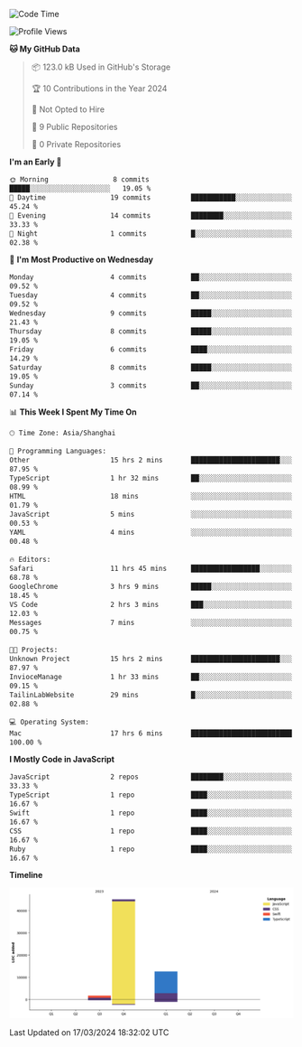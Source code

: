 <!--
**PascalDai/PascalDai** is a ✨ _special_ ✨ repository because its `README.md` (this file) appears on your GitHub profile.

Here are some ideas to get you started:

- 🔭 I’m currently working on ...
- 🌱 I’m currently learning ...
- 👯 I’m looking to collaborate on ...
- 🤔 I’m looking for help with ...
- 💬 Ask me about ...
- 📫 How to reach me: ...
- 😄 Pronouns: ...
- ⚡ Fun fact: ...
-->

<!--START_SECTION:waka-->
![Code Time](http://img.shields.io/badge/Code%20Time-279%20hrs%201%20min-blue)

![Profile Views](http://img.shields.io/badge/Profile%20Views-0-blue)

**🐱 My GitHub Data** 

> 📦 123.0 kB Used in GitHub's Storage 
 > 
> 🏆 10 Contributions in the Year 2024
 > 
> 🚫 Not Opted to Hire
 > 
> 📜 9 Public Repositories 
 > 
> 🔑 0 Private Repositories 
 > 
**I'm an Early 🐤** 

```text
🌞 Morning                8 commits           █████░░░░░░░░░░░░░░░░░░░░   19.05 % 
🌆 Daytime                19 commits          ███████████░░░░░░░░░░░░░░   45.24 % 
🌃 Evening                14 commits          ████████░░░░░░░░░░░░░░░░░   33.33 % 
🌙 Night                  1 commits           █░░░░░░░░░░░░░░░░░░░░░░░░   02.38 % 
```
📅 **I'm Most Productive on Wednesday** 

```text
Monday                   4 commits           ██░░░░░░░░░░░░░░░░░░░░░░░   09.52 % 
Tuesday                  4 commits           ██░░░░░░░░░░░░░░░░░░░░░░░   09.52 % 
Wednesday                9 commits           █████░░░░░░░░░░░░░░░░░░░░   21.43 % 
Thursday                 8 commits           █████░░░░░░░░░░░░░░░░░░░░   19.05 % 
Friday                   6 commits           ████░░░░░░░░░░░░░░░░░░░░░   14.29 % 
Saturday                 8 commits           █████░░░░░░░░░░░░░░░░░░░░   19.05 % 
Sunday                   3 commits           ██░░░░░░░░░░░░░░░░░░░░░░░   07.14 % 
```


📊 **This Week I Spent My Time On** 

```text
🕑︎ Time Zone: Asia/Shanghai

💬 Programming Languages: 
Other                    15 hrs 2 mins       ██████████████████████░░░   87.95 % 
TypeScript               1 hr 32 mins        ██░░░░░░░░░░░░░░░░░░░░░░░   08.99 % 
HTML                     18 mins             ░░░░░░░░░░░░░░░░░░░░░░░░░   01.79 % 
JavaScript               5 mins              ░░░░░░░░░░░░░░░░░░░░░░░░░   00.53 % 
YAML                     4 mins              ░░░░░░░░░░░░░░░░░░░░░░░░░   00.48 % 

🔥 Editors: 
Safari                   11 hrs 45 mins      █████████████████░░░░░░░░   68.78 % 
GoogleChrome             3 hrs 9 mins        █████░░░░░░░░░░░░░░░░░░░░   18.45 % 
VS Code                  2 hrs 3 mins        ███░░░░░░░░░░░░░░░░░░░░░░   12.03 % 
Messages                 7 mins              ░░░░░░░░░░░░░░░░░░░░░░░░░   00.75 % 

🐱‍💻 Projects: 
Unknown Project          15 hrs 2 mins       ██████████████████████░░░   87.97 % 
InvioceManage            1 hr 33 mins        ██░░░░░░░░░░░░░░░░░░░░░░░   09.15 % 
TailinLabWebsite         29 mins             █░░░░░░░░░░░░░░░░░░░░░░░░   02.88 % 

💻 Operating System: 
Mac                      17 hrs 6 mins       █████████████████████████   100.00 % 
```

**I Mostly Code in JavaScript** 

```text
JavaScript               2 repos             ████████░░░░░░░░░░░░░░░░░   33.33 % 
TypeScript               1 repo              ████░░░░░░░░░░░░░░░░░░░░░   16.67 % 
Swift                    1 repo              ████░░░░░░░░░░░░░░░░░░░░░   16.67 % 
CSS                      1 repo              ████░░░░░░░░░░░░░░░░░░░░░   16.67 % 
Ruby                     1 repo              ████░░░░░░░░░░░░░░░░░░░░░   16.67 % 
```



**Timeline**

![Lines of Code chart](https://raw.githubusercontent.com/PascalDai/PascalDai/main/assets/bar_graph.png)


 Last Updated on 17/03/2024 18:32:02 UTC
<!--END_SECTION:waka-->
